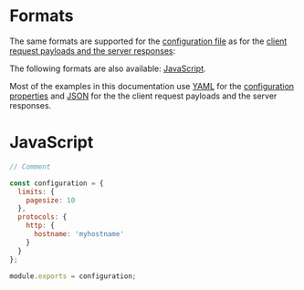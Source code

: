# Formats

The same formats are supported for the
[configuration file](configuration.md#configuration-file) as for the
[client request payloads and the server responses](../../client/arguments/formats.md):

The following formats are also available: [JavaScript](#javascript).

Most of the examples in this documentation use
[YAML](../../client/arguments/formats.md#yaml)
for the [configuration properties](configuration.md#properties) and
[JSON](../../client/arguments/formats.md#json) for the the client request
payloads and the server responses.

# JavaScript

<!-- eslint-disable strict, filenames/match-exported, comma-dangle -->
```js
// Comment

const configuration = {
  limits: {
    pagesize: 10
  },
  protocols: {
    http: {
      hostname: 'myhostname'
    }
  }
};

module.exports = configuration;
```
